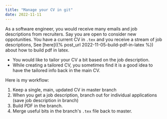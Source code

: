 ```yaml
---
title: "Manage your CV in git"
date: 2022-11-11
---
```

As a software engineer, you would receive many emails and job descriptions from
recruiters. 
Say you are open to consider new oppotunities.
You have a current CV in `.tex` and you receive a stream of job descriptions, 
See [here]({% post_url 2022-11-05-build-pdf-in-latex %}) about how to build pdf in latex.



* You would like to tailor your CV a bit based on the job description.
* While creating a tailored CV, you sometimes 
find it is a good idea to have the tailored info back in the main CV. 

Here is my workflow:
1. Keep a single, main, updated CV in master branch
2. When you get a job description, 
branch out for individual applications (save job description in branch)
3. Build PDF in the branch.
4. Merge useful bits in the branch's `.tex` file back to master.
